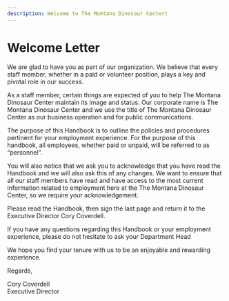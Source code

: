 ```yaml
---
description: Welcome to The Montana Dinosaur Center!
---
```


# Welcome Letter

We are glad to have you as part of our organization.  We believe that every staff member, whether in a paid or volunteer position, plays a key and pivotal role in our success.&#x20;

As a staff member, certain things are expected of you to help The Montana Dinosaur Center maintain its image and status.  Our corporate name is The Montana Dinosaur Center and we use the title of The Montana Dinosaur Center as our business operation and for public communications.&#x20;

The purpose of this Handbook is to outline the policies and procedures pertinent for your employment experience.  For the purpose of this handbook, all employees, whether paid or unpaid, will be referred to as “personnel”.&#x20;

You will also notice that we ask you to acknowledge that you have read the Handbook and we will also ask this of any changes.  We want to ensure that all our staff members have read and have access to the most current information related to employment here at the The Montana Dinosaur Center, so we require your acknowledgement.&#x20;

Please read the Handbook, then sign the last page and return it to the Executive Director Cory Coverdell.

If you have any questions regarding this Handbook or your employment experience, please do not hesitate to ask your Department Head&#x20;

We hope you find your tenure with us to be an enjoyable and rewarding experience.

Regards,

Cory Coverdell\
Executive Director
